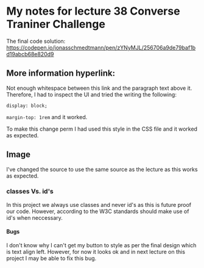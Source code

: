 # My notes for lecture 38 Converse Traniner Challenge

The final code solution:
https://codepen.io/jonasschmedtmann/pen/zYNyMJL/256706a9de79baf1bd19abcb68e820d9

## More information hyperlink:

Not enough whitespace between this link and the paragraph text above it. Therefore, I had to inspect the UI and tried the writing the following:

`display: block;`

`margin-top: 1rem` and it worked.

To make this change perm I had used this style in the CSS file and it worked as expected.

## Image
I've changed the source to use the same source as the lecture as this works as expected.

### classes Vs. id's
In this project we always use classes and never id's as this is future proof our code. However, according to the W3C standards should make use of id's when neccessary.

#### Bugs
I don't know why I can't get my button to style as per the final design which is text align left. However, for now it looks ok and in next lecture on this project I may be able to fix this bug.
